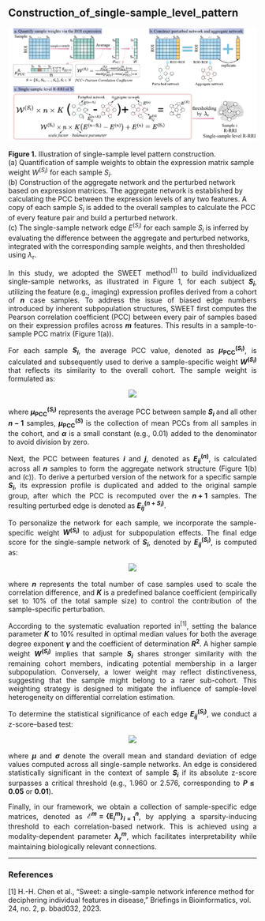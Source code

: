 ## Construction_of_single-sample_level_pattern

![supp-sweet](supp-sweet.png)

**Figure 1.** Illustration of single-sample level pattern construction.  
(a) Quantification of sample weights to obtain the expression matrix sample weight $W^{(S_i)}$ for each sample $S_i$.  
(b) Construction of the aggregate network and the perturbed network based on expression matrices. The aggregate network is established by calculating the PCC between the expression levels of any two features. A copy of each sample $S_i$ is added to the overall samples to calculate the PCC of every feature pair and build a perturbed network.  
(c) The single-sample network edge $E^{(S_i)}$ for each sample $S_i$ is inferred by evaluating the difference between the aggregate and perturbed networks, integrated with the corresponding sample weights, and then thresholded using $\lambda_\mathrm{r}$.

<div align="justify">

In this study, we adopted the SWEET method<sup>[1]</sup> to build individualized single-sample networks, as illustrated in Figure 1, for each subject **$S_i$**, utilizing the feature (e.g., imaging) expression profiles derived from a cohort of **$n$** case samples. To address the issue of biased edge numbers introduced by inherent subpopulation structures, SWEET first computes the Pearson correlation coefficient (PCC) between every pair of samples based on their expression profiles across **$m$** features. This results in a sample-to-sample PCC matrix (Figure 1(a)).

For each sample **$S_i$**, the average PCC value, denoted as **$\mu_{\text{PCC}}^{(S_i)}$**, is calculated and subsequently used to derive a sample-specific weight **$W^{(S_i)}$** that reflects its similarity to the overall cohort. The sample weight is formulated as:

<p align="center">
  <img src="https://latex.codecogs.com/svg.image?\mathbf{W}^{(S_i)}=\frac{\mu_{\text{PCC}}^{(S_i)}-\min\left(\mu_{\text{PCC}}^{(S)}\right)+\alpha}{\max\left(\mu_{\text{PCC}}^{(S)}\right)-\min\left(\mu_{\text{PCC}}^{(S)}\right)+\alpha}" width="300"/>
</p>

where **$\mu_{\text{PCC}}^{(S_i)}$** represents the average PCC between sample **$S_i$** and all other **$n-1$** samples, **$\mu_{\text{PCC}}^{(S)}$** is the collection of mean PCCs from all samples in the cohort, and **$\alpha$** is a small constant (e.g., 0.01) added to the denominator to avoid division by zero.

Next, the PCC between features **$i$** and **$j$**, denoted as **$E_{ij}^{(n)}$**, is calculated across all **$n$** samples to form the aggregate network structure (Figure 1(b) and (c)). To derive a perturbed version of the network for a specific sample **$S_i$**, its expression profile is duplicated and added to the original sample group, after which the PCC is recomputed over the **$n + 1$** samples. The resulting perturbed edge is denoted as **$E_{ij}^{(n+S_i)}$**.

To personalize the network for each sample, we incorporate the sample-specific weight **$W^{(S_i)}$** to adjust for subpopulation effects. The final edge score for the single-sample network of **$S_i$**, denoted by **$E_{ij}^{(S_i)}$**, is computed as:

<p align="center">
  <img src="https://latex.codecogs.com/svg.image?\mathbf{E}_{ij}^{(S_i)}=W^{(S_i)}\times{n}\times{K}\left(E_{ij}^{(n+S_i)}-E_{ij}^{(n)}\right)+E_{ij}^{(n)}" width="300"/>
</p>

where **$n$** represents the total number of case samples used to scale the correlation difference, and **$K$** is a predefined balance coefficient (empirically set to 10% of the total sample size) to control the contribution of the sample-specific perturbation.

According to the systematic evaluation reported in<sup>[1]</sup>, setting the balance parameter **$K$** to 10% resulted in optimal median values for both the average degree exponent **$\gamma$** and the coefficient of determination **$R^2$**. A higher sample weight **$W^{(S_i)}$** implies that sample **$S_i$** shares stronger similarity with the remaining cohort members, indicating potential membership in a larger subpopulation. Conversely, a lower weight may reflect distinctiveness, suggesting that the sample might belong to a rarer sub-cohort. This weighting strategy is designed to mitigate the influence of sample-level heterogeneity on differential correlation estimation.

To determine the statistical significance of each edge **$E_{ij}^{(S_i)}$**, we conduct a z-score–based test:

<p align="center">
  <img src="https://latex.codecogs.com/svg.image?\mathbf{z}\left(E_{ij}^{(S_i)}\right)=\frac{E_{ij}^{(S_i)}-\mu}{\sigma}" style="height: 40px;"/>
</p>

where **$\mu$** and **$\sigma$** denote the overall mean and standard deviation of edge values computed across all single-sample networks. An edge is considered statistically significant in the context of sample **$S_i$** if its absolute z-score surpasses a critical threshold (e.g., 1.960 or 2.576, corresponding to **$P \leq 0.05$** or **$0.01$**).

Finally, in our framework, we obtain a collection of sample-specific edge matrices, denoted as **$\mathcal{E}^m = \{ \mathbf{E}_i^m \}_{i=1}^{n}$**, by applying a sparsity-inducing threshold to each correlation-based network. This is achieved using a modality-dependent parameter **$\lambda_r^m$**, which facilitates interpretability while maintaining biologically relevant connections.

</div>

---

### References

[1] H.-H. Chen et al., “Sweet: a single-sample network inference method for deciphering individual features in disease,” Briefings in Bioinformatics, vol. 24, no. 2, p. bbad032, 2023.


